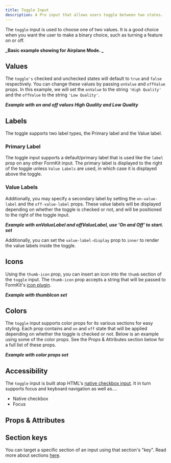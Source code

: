 ```yaml
---
title: Toggle Input
description: A Pro input that allows users toggle between two states.
---
```


<InputPageHero title="Toggle"></InputPageHero>

<!-- Installation  -->

The `toggle` input is used to choose one of two values. It is a good choice when you want the user to make a binary choice, such as turning a feature on or off.

<!-- Base Example -->

**_Basic example showing for Airplane Mode. _**

## Values

The `toggle's` checked and unchecked states will default to `true` and `false` respectively. You can change these values by passing `onValue` and `offValue` props. In this example, we will set the `onValue` to the string `'High Quality'` and the `offValue` to the string `'Low Quality'`.

**_Example with on and off values High Quality and Low Quality_**

## Labels

The toggle supports two label types, the Primary label and the Value label.

### Primary Label

The toggle input supports a default/primary label that is used like the `label` prop on any other FormKit input. The primary label is displayed to the right of the toggle unless `Value Labels` are used, in which case it is displayed above the toggle.

### Value Labels

Additionally, you may specify a secondary label by setting the `on-value-label` and the `off-value-label` props. These value labels will be displayed depending on whether the toggle is checked or not, and will be positioned to the right of the toggle input.

**_Example with onValueLabel and offValueLabel, use 'On and Off' to start. set_**

Additionally, you can set the `value-label-display` prop to `inner` to render the value labels inside the toggle.

## Icons

Using the `thumb-icon` prop, you can insert an icon into the `thumb` section of the `toggle` input. The `thumb-icon` prop accepts a string that will be passed to FormKit's [icon plugin](/plugins/icons).

**_Example with thumbIcon set_**

## Colors

The `toggle` input supports color props for its various sections for easy styling. Each prop contains and `on` and `off` state that will be applied depending on whether the toggle is checked or not. Below is an example using some of the color props. See the Props & Attributes section below for a full list of these props.

**_Example with color props set_**

## Accessibility

The `toggle` input is built atop HTML's [native checkbox input](https://developer.mozilla.org/en-US/docs/Web/HTML/Element/input/checkbox). It in turn supports focus and keyboard navigation as well as....

- Native checkbox
- Focus

## Props & Attributes

<reference-table :without="['prefix-icon', 'suffix-icon']" input="rating" :data="[
{prop: 'off-value', type: 'any', default: 'false', description: 'The value when the toggle is unchecked.'},
{prop: 'on-value', type: 'any', default: 'true', description: 'The value when the toggle is checked.'},
{prop: 'off-value-label', type: 'String', default: 'undefined', description: 'The text of the Value label when the toggle is unchecked.'},
{prop: 'on-value-label', type: 'String', default: 'undefined', description: 'The text of the Value label when the toggle is checked.'},
{prop: 'value-label-display', type: 'String', default: 'undefined', description: 'The `on` and `off` value labels will always default to being displayed outside and to the right of the toggle. Other accepted values include `inner` to set the value labels inside of the toggle, and `hidden` which hides the value labels.'},
{prop: 'value-label-color-off', type: 'String', default: 'undefined', description: 'Used to set the color of the value label when the toggle is unchecked.'},
{prop: 'value-label-color-on', type: 'String', default: 'undefined', description: 'Used to set the color of the value label when the toggle is checked.'},
{prop: 'thumb-icon', type: 'String', default: 'undefined', description: 'This prop is used to set the icon that will be placed inside the thumb section.'},
{prop: 'thumb-color-off', type: 'String', default: 'undefined', description: 'Sets the background color of the thumb section when the toggle is unchecked.'},
{prop: 'thumb-color-on', type: 'String', default: 'undefined', description: 'Sets the background color of the thumb section when the toggle is checked.'},
{prop: 'icon-color-off', type: 'String', default: 'undefined', description: 'The color the icon should be set to when `toggle-icon` prop is set and the toggle is unchecked.'},
{prop: 'icon-color-on', type: 'String', default: 'undefined', description: 'The color the icon should be set to when `toggle-icon` prop is set and the toggle is checked.'},
{prop: 'track-color-off', type: 'String', default: 'undefined', description: 'Sets the background color of the `track` section when the toggle is unchecked.'},
{prop: 'track-color-on', type: 'String', default: 'undefined', description: 'Sets the background color of the `track` section when toggle is checked.'}]">
</reference-table>

## Section keys

You can target a specific section of an input using that section's "key". Read more about sections [here](/essentials/inputs#sections).

<div>
  <formkit-input-diagram />
</div>

<reference-table type="sectionKeys" primary="section-key" :without="[]">
</reference-table>
